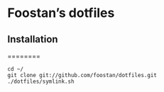 # Foostan’s dotfiles

## Installation
========

```
cd ~/
git clone git://github.com/foostan/dotfiles.git
./dotfiles/symlink.sh
```